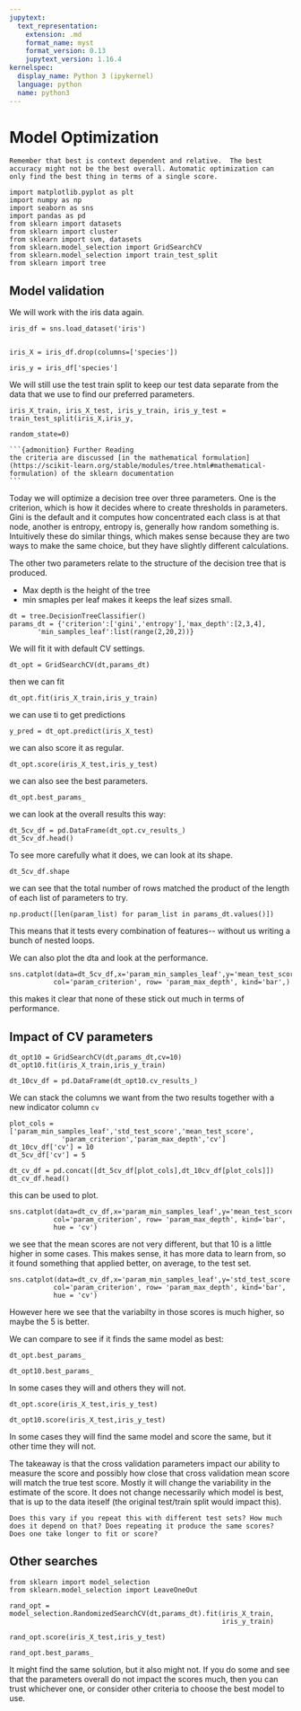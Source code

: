 ```yaml
---
jupytext:
  text_representation:
    extension: .md
    format_name: myst
    format_version: 0.13
    jupytext_version: 1.16.4
kernelspec:
  display_name: Python 3 (ipykernel)
  language: python
  name: python3
---
```


# Model Optimization

```{important}
Remember that best is context dependent and relative.  The best accuracy might not be the best overall. Automatic optimization can only find the best thing in terms of a single score.
```

```{code-cell} ipython3
import matplotlib.pyplot as plt
import numpy as np
import seaborn as sns
import pandas as pd
from sklearn import datasets
from sklearn import cluster
from sklearn import svm, datasets
from sklearn.model_selection import GridSearchCV
from sklearn.model_selection import train_test_split
from sklearn import tree
```

## Model validation
We will work with the iris data again.

```{code-cell} ipython3
iris_df = sns.load_dataset('iris')


iris_X = iris_df.drop(columns=['species'])

iris_y = iris_df['species']
```

We will still use the test train split to keep our test data separate from the data that we use to find our preferred parameters.

```{code-cell} ipython3
iris_X_train, iris_X_test, iris_y_train, iris_y_test = train_test_split(iris_X,iris_y,
                                                                        random_state=0)
```

````{margin}
```{admonition} Further Reading
the criteria are discussed [in the mathematical formulation](https://scikit-learn.org/stable/modules/tree.html#mathematical-formulation) of the sklearn documentation
```
````

Today we will optimize a decision tree over three parameters. One is the criterion, which is how it decides where to create thresholds in parameters. Gini is the default and it computes how concentrated each class is at that node, another is entropy, entropy is, generally how random something is.  Intuitively these do similar things, which makes sense because they are two ways to make the same choice, but they have slightly different calculations.

The other two parameters relate to the structure of the decision tree that is produced. 
- Max depth is the height of the tree
- min smaples per leaf makes it keeps the leaf sizes small.

```{code-cell} ipython3
dt = tree.DecisionTreeClassifier()
params_dt = {'criterion':['gini','entropy'],'max_depth':[2,3,4],
       'min_samples_leaf':list(range(2,20,2))}
```

We will fit it with default CV settings.

```{code-cell} ipython3
dt_opt = GridSearchCV(dt,params_dt)
```

then we can fit

```{code-cell} ipython3
dt_opt.fit(iris_X_train,iris_y_train)
```

we can use ti to get predictions

```{code-cell} ipython3
y_pred = dt_opt.predict(iris_X_test)
```

we can also score it as regular.

```{code-cell} ipython3
dt_opt.score(iris_X_test,iris_y_test)
```

we can also see the best parameters.

```{code-cell} ipython3
dt_opt.best_params_
```

we can look at the overall results this way:

```{code-cell} ipython3
dt_5cv_df = pd.DataFrame(dt_opt.cv_results_)
dt_5cv_df.head()
```

To see more carefully what it does, we can look at its shape.

```{code-cell} ipython3
dt_5cv_df.shape
```

we can see that the total number of rows matched the product of the length of each list of parameters to try.

```{code-cell} ipython3
np.product([len(param_list) for param_list in params_dt.values()])
```

This means that it tests every combination of features-- without us writing a bunch of nested loops.

We can also plot the dta and look at the performance.

```{code-cell} ipython3
sns.catplot(data=dt_5cv_df,x='param_min_samples_leaf',y='mean_test_score',
           col='param_criterion', row= 'param_max_depth', kind='bar',)
```

this makes it clear that none of these stick out much in terms of performance.



## Impact of CV parameters

```{code-cell} ipython3
dt_opt10 = GridSearchCV(dt,params_dt,cv=10)
dt_opt10.fit(iris_X_train,iris_y_train)
```

```{code-cell} ipython3
dt_10cv_df = pd.DataFrame(dt_opt10.cv_results_)
```

We can stack the columns we want from the two results together with a new indicator column `cv`

```{code-cell} ipython3
plot_cols = ['param_min_samples_leaf','std_test_score','mean_test_score',
             'param_criterion','param_max_depth','cv']
dt_10cv_df['cv'] = 10
dt_5cv_df['cv'] = 5

dt_cv_df = pd.concat([dt_5cv_df[plot_cols],dt_10cv_df[plot_cols]])
dt_cv_df.head()
```

this can be used to plot.

```{code-cell} ipython3
sns.catplot(data=dt_cv_df,x='param_min_samples_leaf',y='mean_test_score',
           col='param_criterion', row= 'param_max_depth', kind='bar',
           hue = 'cv')
```

we see that the mean scores are not very different, but that 10 is a little higher in some cases.  This makes sense, it has more data to learn from, so it found something that applied better, on average, to the test set.

```{code-cell} ipython3
sns.catplot(data=dt_cv_df,x='param_min_samples_leaf',y='std_test_score',
           col='param_criterion', row= 'param_max_depth', kind='bar',
           hue = 'cv')
```

However here we see that the variabilty in those scores is much higher, so maybe the 5 is better.

We can compare to see if it finds the same model as best:

```{code-cell} ipython3
dt_opt.best_params_
```

```{code-cell} ipython3
dt_opt10.best_params_
```

In some cases they will and others they will not.

```{code-cell} ipython3
dt_opt.score(iris_X_test,iris_y_test)
```

```{code-cell} ipython3
dt_opt10.score(iris_X_test,iris_y_test)
```

In some cases they will find the same model and score the same, but it other time they will not.

The takeaway is that the cross validation parameters impact our ability to measure the score and possibly how close that cross validation mean score will match the true test score. Mostly it will change the variability in the estimate of the score.  It does not change necessarily which model is best, that is up to the data iteself (the original test/train split would impact this).

```{admonition} Try it yourself
Does this vary if you repeat this with different test sets? How much does it depend on that? Does repeating it produce the same scores? Does one take longer to fit or score?
```



## Other searches

```{code-cell} ipython3
from sklearn import model_selection
from sklearn.model_selection import LeaveOneOut
```

```{code-cell} ipython3
rand_opt = model_selection.RandomizedSearchCV(dt,params_dt).fit(iris_X_train,
                                                     iris_y_train)
```

```{code-cell} ipython3
rand_opt.score(iris_X_test,iris_y_test)
```

```{code-cell} ipython3
rand_opt.best_params_
```

It might find the same solution, but it also might not.  If you do some and see that the parameters overall do not impact the scores much, then you can trust whichever one, or consider other criteria to choose the best model to use.

```{code-cell} ipython3

```

